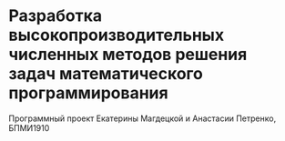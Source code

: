 # Разработка высокопроизводительных численных методов решения задач математического программирования

Программный проект Екатерины Магдецкой и Анастасии Петренко, БПМИ1910